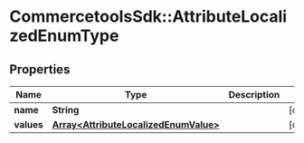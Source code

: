 # CommercetoolsSdk::AttributeLocalizedEnumType

## Properties
Name | Type | Description | Notes
------------ | ------------- | ------------- | -------------
**name** | **String** |  | [optional] 
**values** | [**Array&lt;AttributeLocalizedEnumValue&gt;**](AttributeLocalizedEnumValue.md) |  | [optional] 

